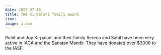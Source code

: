 ```yaml
---
date: 2017-07-16
title: The Kirpalani family award
time:
image: a.com
---
```

Rohit and Joy Kirpalani and their family Serena and Sahil have been very
active in IACA and the Sanatan Mandir. They have donated over $3000 to
the IASF.